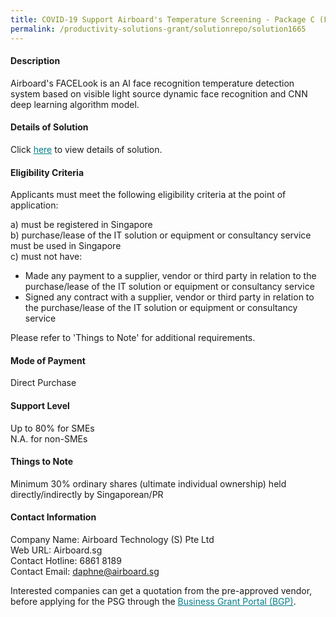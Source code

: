 ```yaml
---
title: COVID-19 Support Airboard's Temperature Screening - Package C (FACELook device w/ stand X2)
permalink: /productivity-solutions-grant/solutionrepo/solution1665
---
```


#### Description

Airboard's FACELook is an AI face recognition temperature detection system based on visible light source dynamic face recognition and CNN deep learning algorithm model.

#### Details of Solution

Click <a href='https://govassist.gobusiness.gov.sg/images/psg/Desensitised_Airboard_Technology_Temp_Screening_Annex_3_Part_3.pdf' style='color:#037e8a'>here</a> to view details of solution.

#### Eligibility Criteria

Applicants must meet the following eligibility criteria at the point of application:

a) must be registered in Singapore <br>
b) purchase/lease of the IT solution or equipment or consultancy service must be used in Singapore <br>
c) must not have:
- Made any payment to a supplier, vendor or third party in relation to the purchase/lease of the IT solution or equipment or consultancy service
- Signed any contract with a supplier, vendor or third party in relation to the purchase/lease of the IT solution or equipment or consultancy service

Please refer to 'Things to Note' for additional requirements.

#### Mode of Payment
Direct Purchase

#### Support Level
Up to 80% for SMEs <br>
N.A. for non-SMEs

#### Things to Note
Minimum 30% ordinary shares (ultimate individual ownership) held directly/indirectly by Singaporean/PR

#### Contact Information
Company Name: Airboard Technology (S) Pte Ltd<br>Web URL: Airboard.sg<br>Contact Hotline: 6861 8189<br>Contact Email: daphne@airboard.sg

Interested companies can get a quotation from the pre-approved vendor, before applying for the PSG through the <a target='_blank' style='color:#037e8a' href='https://www.businessgrants.gov.sg/'>Business Grant Portal (BGP)</a>.
